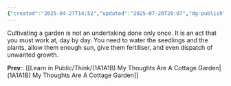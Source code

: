 ```yaml
---
{"created":"2025-04-27T14:52","updated":"2025-07-20T20:07","dg-publish":true,"dg-path":"Think/(1A1A1B2) Cultivating A Garden Is Continual Effort.md","permalink":"/think/1-a1-a1-b2-cultivating-a-garden-is-continual-effort/","dgPassFrontmatter":true,"noteIcon":"1"}
---
```


Cultivating a garden is not an undertaking done only once. It is an act that you must work at, day by day. You need to water the seedlings and the plants, allow them enough sun, give them fertiliser, and even dispatch of unwanted growth. 

**Prev**:: [[Learn in Public/Think/(1A1A1B) My Thoughts Are A Cottage Garden\|(1A1A1B) My Thoughts Are A Cottage Garden]]
